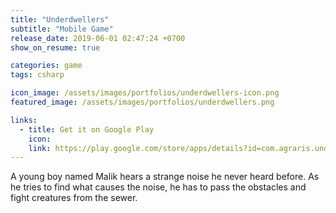 ```yaml
---
title: "Underdwellers"
subtitle: "Mobile Game"
release_date: 2019-06-01 02:47:24 +0700
show_on_resume: true

categories: game
tags: csharp

icon_image: /assets/images/portfolios/underdwellers-icon.png
featured_image: /assets/images/portfolios/underdwellers.png

links:
  - title: Get it on Google Play
    icon: 
    link: https://play.google.com/store/apps/details?id=com.agraris.underdwellers
---
```

A young boy named Malik hears a strange noise he never heard before. As he tries to find what causes the noise, he has to pass the obstacles and fight creatures from the sewer.